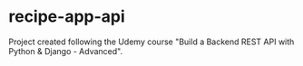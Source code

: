 # recipe-app-api

Project created following the Udemy course "Build a Backend REST API with Python & Django - Advanced".
